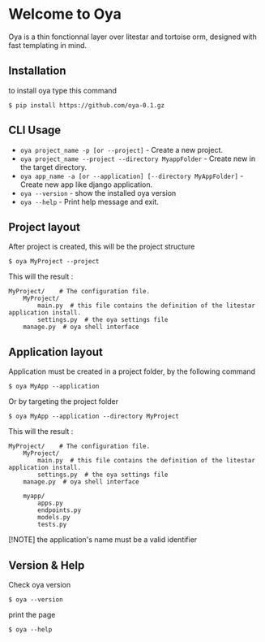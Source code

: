 # Welcome to Oya

Oya is a thin fonctionnal layer over litestar and tortoise orm, designed with fast templating in mind.

## Installation

to install oya type this command

    $ pip install https://github.com/oya-0.1.gz

## CLI Usage
* `oya project_name -p [or --project]` - Create a new project.
* `oya project_name --project --directory MyappFolder` - Create new in the target directory.
* `oya app_name -a [or --application] [--directory MyAppFolder]` - Create new app like django application.
* `oya --version` - show the installed oya version
* `oya --help` - Print help message and exit.

## Project layout
After project is created, this will be the project structure

    $ oya MyProject --project

This will the result :

    MyProject/    # The configuration file.
        MyProject/
            main.py  # this file contains the definition of the litestar application install.
            settings.py  # the oya settings file
        manage.py  # oya shell interface

## Application layout
Application must be created in a project folder, by the following command

    $ oya MyApp --application 

Or by targeting the project folder

    $ oya MyApp --application --directory MyProject

This will the result :

    MyProject/    # The configuration file.
        MyProject/
            main.py  # this file contains the definition of the litestar application install.
            settings.py  # the oya settings file
        manage.py  # oya shell interface

        myapp/
            apps.py
            endpoints.py
            models.py
            tests.py

[!NOTE]
the application's name must be a valid identifier


## Version & Help

Check oya version

    $ oya --version

print the page

    $ oya --help
